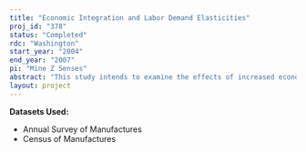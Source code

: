 ```yaml
---
title: "Economic Integration and Labor Demand Elasticities"
proj_id: "378"
status: "Completed"
rdc: "Washington"
start_year: "2004"
end_year: "2007"
pi: "Mine Z Senses"
abstract: "This study intends to examine the effects of increased economic integration on labor demand elasticities of skilled and unskilled labor, focusing on the effects of international trade, specifically outsourcing, as well as increased capital flows. Rodrik (1997) suggests that increased possibility of substituting domestic labor with its foreign counterparts through outsourcing and foreign direct investment should make labor demand more elastic. Greater product markets competition is also likely to flatten the labor demand curve. More intense competition in the final goods market is observed due to decline in trade protection and entry of less developed nations into production in manufacturing sector as a result of increased transmission of technology worldwide. The validity of the Rodrik hypothesis will be tested for the US manufacturing sector using plant-level data from the Census Bureau’s Annual Survey of Manufactures and the Census of Manufacturers for 1972 to 2001. This project will increase the Census Bureau’s knowledge base through the estimation of labor demand elasticities and the impact of economic integration upon these estimated elasticities over the 1972-2001 period for establishments in the Annual Survey of Manufactures and the Census of Manufacturers. A second benefit of this project will be understanding and/or improving the quality of data produced, by attempting to identify possible directions and magnitudes of the biases in the estimated coefficients resulting from the inclusion of imputed variables. I also intend to compile a summary of information regarding imputations throughout the Annual Survey of Manufactures and the Census of Manufacturers in order to assist further research using this dataset. Final benefit of this study to the Census Bureau will be enhancing the data collected, by improving imputations for non-response. I will identify possible problems with the imputation techniques used regarding the usage of prior survey information on payroll and employment to predict currently unavailable data, in conjunction with current year BLS aggregates."
layout: project
---
```


**Datasets Used:**

  - Annual Survey of Manufactures 
  - Census of Manufactures 

